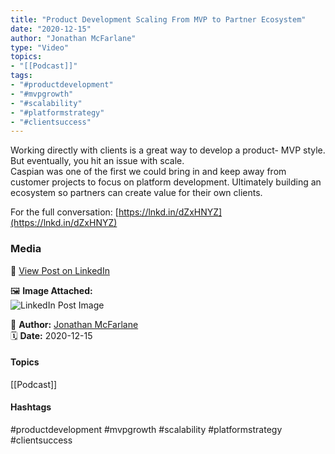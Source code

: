 ```yaml
---
title: "Product Development Scaling From MVP to Partner Ecosystem"  
date: "2020-12-15"  
author: "Jonathan McFarlane"  
type: "Video"  
topics:    
- "[[Podcast]]"  
tags:  
- "#productdevelopment"  
- "#mvpgrowth"  
- "#scalability"  
- "#platformstrategy"  
- "#clientsuccess"  
---
```



Working directly with clients is a great way to develop a product- MVP style. But eventually, you hit an issue with scale.  
Caspian was one of the first we could bring in and keep away from customer projects to focus on platform development. Ultimately building an ecosystem so partners can create value for their own clients.

For the full conversation: [https://lnkd.in/dZxHNYZ](https://lnkd.in/dZxHNYZ)

### Media

🔗 [View Post on LinkedIn](https://www.linkedin.com/feed/update/urn:li:activity:6744406693964214272)  
  
🖼 **Image Attached:**  
![LinkedIn Post Image](https://media.licdn.com/dms/image/v2/C4D05AQH6BTKRVijHog/videocover-high/videocover-high/0/1607991832801?e=1742263200&v=beta&t=BjJJQkK3Yw0V9ZSWRQEZ3EAnWWYNu2eTefoHZKiRlYE)  
  
👤 **Author:** [Jonathan McFarlane](https://www.linkedin.com/in/jonathanmcfarlane/)  
🗓️ **Date:** 2020-12-15

#### Topics
 
[[Podcast]]  
#### Hashtags

#productdevelopment #mvpgrowth #scalability #platformstrategy #clientsuccess